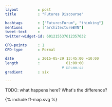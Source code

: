 ```yaml
---
layout         : post
title          : "Futures Discourse"

hashtags       : ["FuturesForum", "thinking"]
mentions       : ["architectureBVN"]
tweet-text     :
twitter-widget-id: 601215537612357632

CPD-points     : 1
CPD-type       : Formal

date           : 2015-05-29 13:45:00 +10:00
length         :            01:00:00
                          # hh:mm:ss
gradient       : six

---
```


TODO: what happens here? What's the difference?

<div class="the-map">{% include ff-map.svg %}</div>
